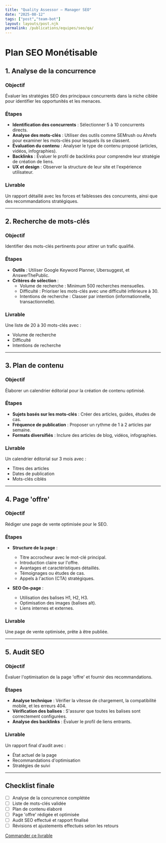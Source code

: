 ```yaml
---
title: "Quality Assessor — Manager SEO"
date: "2025-08-12"
tags: ["post","team-bot"]
layout: layouts/post.njk
permalink: /publications/equipes/seo/qa/
---
```

# Plan SEO Monétisable

## 1. Analyse de la concurrence

### Objectif
Évaluer les stratégies SEO des principaux concurrents dans la niche ciblée pour identifier les opportunités et les menaces.

### Étapes
- **Identification des concurrents** : Sélectionner 5 à 10 concurrents directs.
- **Analyse des mots-clés** : Utiliser des outils comme SEMrush ou Ahrefs pour examiner les mots-clés pour lesquels ils se classent.
- **Évaluation du contenu** : Analyser le type de contenu proposé (articles, vidéos, infographies).
- **Backlinks** : Évaluer le profil de backlinks pour comprendre leur stratégie de création de liens.
- **UX et design** : Observer la structure de leur site et l'expérience utilisateur.

### Livrable
Un rapport détaillé avec les forces et faiblesses des concurrents, ainsi que des recommandations stratégiques.

---

## 2. Recherche de mots-clés

### Objectif
Identifier des mots-clés pertinents pour attirer un trafic qualifié.

### Étapes
- **Outils** : Utiliser Google Keyword Planner, Ubersuggest, et AnswerThePublic.
- **Critères de sélection** :
  - Volume de recherche : Minimum 500 recherches mensuelles.
  - Difficulté : Prioriser les mots-clés avec une difficulté inférieure à 30.
  - Intentions de recherche : Classer par intention (informationnelle, transactionnelle).

### Livrable
Une liste de 20 à 30 mots-clés avec :
- Volume de recherche
- Difficulté
- Intentions de recherche

---

## 3. Plan de contenu

### Objectif
Élaborer un calendrier éditorial pour la création de contenu optimisé.

### Étapes
- **Sujets basés sur les mots-clés** : Créer des articles, guides, études de cas.
- **Fréquence de publication** : Proposer un rythme de 1 à 2 articles par semaine.
- **Formats diversifiés** : Inclure des articles de blog, vidéos, infographies.

### Livrable
Un calendrier éditorial sur 3 mois avec :
- Titres des articles
- Dates de publication
- Mots-clés ciblés

---

## 4. Page 'offre'

### Objectif
Rédiger une page de vente optimisée pour le SEO.

### Étapes
- **Structure de la page** :
  - Titre accrocheur avec le mot-clé principal.
  - Introduction claire sur l'offre.
  - Avantages et caractéristiques détaillés.
  - Témoignages ou études de cas.
  - Appels à l'action (CTA) stratégiques.
  
- **SEO On-page** :
  - Utilisation des balises H1, H2, H3.
  - Optimisation des images (balises alt).
  - Liens internes et externes.

### Livrable
Une page de vente optimisée, prête à être publiée.

---

## 5. Audit SEO

### Objectif
Évaluer l'optimisation de la page 'offre' et fournir des recommandations.

### Étapes
- **Analyse technique** : Vérifier la vitesse de chargement, la compatibilité mobile, et les erreurs 404.
- **Vérification des balises** : S'assurer que toutes les balises sont correctement configurées.
- **Analyse des backlinks** : Évaluer le profil de liens entrants.

### Livrable
Un rapport final d'audit avec :
- État actuel de la page
- Recommandations d'optimisation
- Stratégies de suivi

---

## Checklist finale
- [ ] Analyse de la concurrence complétée
- [ ] Liste de mots-clés validée
- [ ] Plan de contenu élaboré
- [ ] Page 'offre' rédigée et optimisée
- [ ] Audit SEO effectué et rapport finalisé
- [ ] Révisions et ajustements effectués selon les retours
<p><a class="btn" href="https://pancarte.gumroad.com/l/seo-qa?checkout=true" target="_blank" rel="noopener">Commander ce livrable</a></p>
